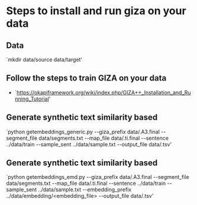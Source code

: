 # Steps to install and run giza on your data

## Data

`mkdir data/source data/target'
 
## Follow the steps to train GIZA on your data

- `https://okapiframework.org/wiki/index.php/GIZA++_Installation_and_Running_Tutorial'

## Generate synthetic text similarity based
`python getembeddings_generic.py --giza_prefix data/<prefix>.A3.final --segment_file data/segments.txt --map_file data/<prefix>.ti.final --sentence ../data/train --sample_sent ../data/sample.txt --output_file data/<output>.tsv'

## Generate synthetic text similarity based
`python getembeddings_emd.py --giza_prefix data/<prefix>.A3.final --segment_file data/segments.txt --map_file data/<prefix>.ti.final --sentence ../data/train --sample_sent ../data/sample.txt --embedding_prefix ../data/embedding/<embedding_file>  --output_file data/<output>.tsv'
